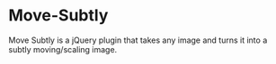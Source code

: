 Move-Subtly
===========

Move Subtly is a jQuery plugin that takes any image and turns it into a subtly moving/scaling image.